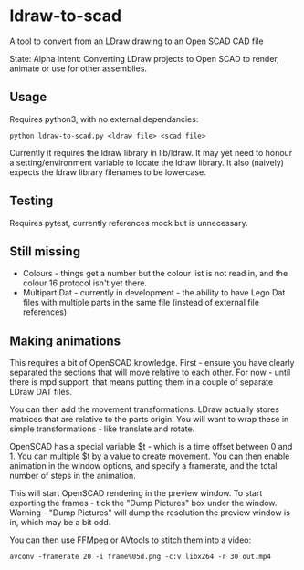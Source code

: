 # ldraw-to-scad
A tool to convert from an LDraw drawing to an Open SCAD CAD file

State: Alpha
Intent: Converting LDraw projects to Open SCAD to render, animate or use for other assemblies.

## Usage

Requires python3, with no external dependancies:

    python ldraw-to-scad.py <ldraw file> <scad file>

Currently it requires the ldraw library in lib/ldraw. It may yet need to honour a setting/environment variable to locate the ldraw library.
It also (naively) expects the ldraw library filenames to be lowercase.

## Testing

Requires pytest, currently references mock but is unnecessary.

## Still missing

* Colours - things get a number but the colour list is not read in, and the colour 16 protocol isn't yet there.
* Multipart Dat - currently in development - the ability to have Lego Dat files with multiple parts in the same file (instead of external file references)

## Making animations

This requires a bit of OpenSCAD knowledge.
First - ensure you have clearly separated the sections that will move relative to each other.
For now - until there is mpd support, that means putting them in a couple of separate LDraw DAT files.

You can then add the movement transformations. LDraw actually stores matrices that are relative to the parts origin. You will want to wrap these in simple transformations - like translate and rotate.

OpenSCAD has a special variable $t - which is a time offset between 0 and 1. 
You can multiple $t by a value to create movement. You can then enable animation in the window options, and specify a framerate, and the total number of steps in the animation.

This will start OpenSCAD rendering in the preview window.
To start exporting the frames - tick the "Dump Pictures" box under the window.
Warning - "Dump Pictures" will dump the resolution the preview window is in, which may be a bit odd.

You can then use FFMpeg or AVtools to stitch them into a video:

    avconv -framerate 20 -i frame%05d.png -c:v libx264 -r 30 out.mp4

